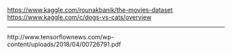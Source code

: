 https://www.kaggle.com/rounakbanik/the-movies-dataset  <br>
https://www.kaggle.com/c/dogs-vs-cats/overview <br>
<hr>
http://www.tensorflownews.com/wp-content/uploads/2018/04/00726791.pdf <br>

